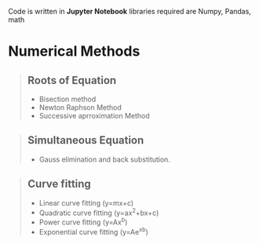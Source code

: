 Code is written in **Jupyter Notebook**
libraries required are Numpy, Pandas, math
# Numerical Methods
>
> ## Roots of Equation
> - Bisection method
> - Newton Raphson Method
> - Successive aprroximation Method

> ## Simultaneous Equation
> - Gauss elimination and back substitution.

> ## Curve fitting
> - Linear curve fitting (y=mx+c)
> - Quadratic curve fitting (y=ax<sup>2</sup>+bx+c)
> - Power curve fitting (y=Ax<sup>b</sup>)
> - Exponential curve fitting (y=Ae<sup>xb</sup>)
